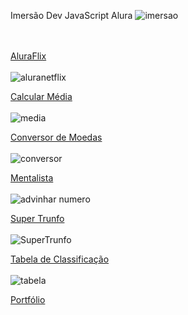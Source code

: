Imersão Dev JavaScript Alura
![imersao](https://user-images.githubusercontent.com/49219844/191163600-c8dd5069-ff00-4608-baab-1ebb74b7a5af.png)

<br><br>
<a href="https://sashirl.github.io/Imersao-Dev-JavaScript/AluraFlix/index.html">AluraFlix</a><br><br>
![aluranetflix](https://user-images.githubusercontent.com/49219844/191163622-9ab43435-8ce6-4d1f-81b5-f7fe9d178ee8.png)

<a href="https://sashirl.github.io/Imersao-Dev-JavaScript/Calcular%20Média/index.html">Calcular Média</a><br><br>
![media](https://user-images.githubusercontent.com/49219844/191163636-fbdae67e-61fd-4ae5-803c-8eab593b69b7.png)

<a href="https://sashirl.github.io/Imersao-Dev-JavaScript/Conversor%20de%20Moedas/index.html">Conversor de Moedas</a><br><br>
![conversor](https://user-images.githubusercontent.com/49219844/191163647-b8cae928-879e-4271-b3a0-3d1a1b138add.png)

<a href="https://sashirl.github.io/Imersao-Dev-JavaScript/Mentalista/index.html">Mentalista</a><br><br>
![advinhar numero](https://user-images.githubusercontent.com/49219844/191163661-aaf5722d-af67-4211-83df-22d1452b6051.png)

<a href="https://sashirl.github.io/Imersao-Dev-JavaScript/Super%20Trunfo/index.html">Super Trunfo</a><br><br>
![SuperTrunfo](https://user-images.githubusercontent.com/49219844/191163668-9805decb-1569-4c77-84b1-be5aa601a401.png)

<a href="https://sashirl.github.io/Imersao-Dev-JavaScript/Tabela%20de%20Classificação/index.html">Tabela de Classificação</a><br><br>
![tabela](https://user-images.githubusercontent.com/49219844/191163682-1ba5391b-46ab-4e00-bf3f-6bc4dcee35f7.png)

<a href="https://sashirl.github.io/Imersao-Dev-JavaScript/Portfólio/index.html">Portfólio </a><br><br>
